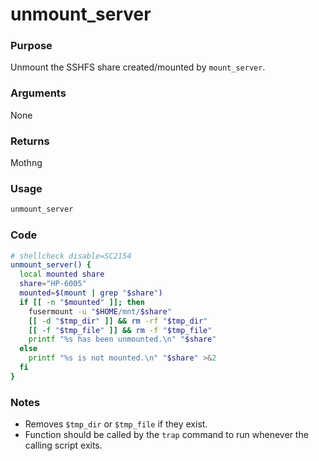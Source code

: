 # unmount_server
### Purpose
Unmount the SSHFS share created/mounted by `mount_server`.
### Arguments
None
### Returns
Mothng
### Usage
```bash
unmount_server
```
### Code
```bash
# shellcheck disable=SC2154
unmount_server() {
  local mounted share
  share="HP-6005"
  mounted=$(mount | grep "$share")
  if [[ -n "$mounted" ]]; then
    fusermount -u "$HOME/mnt/$share"
    [[ -d "$tmp_dir" ]] && rm -rf "$tmp_dir"
    [[ -f "$tmp_file" ]] && rm -f "$tmp_file"
    printf "%s has been unmounted.\n" "$share"
  else
    printf "%s is not mounted.\n" "$share" >&2
  fi
}
```
### Notes
- Removes `$tmp_dir` or `$tmp_file` if they exist.
- Function should be called by the `trap` command to run whenever the calling script exits.
